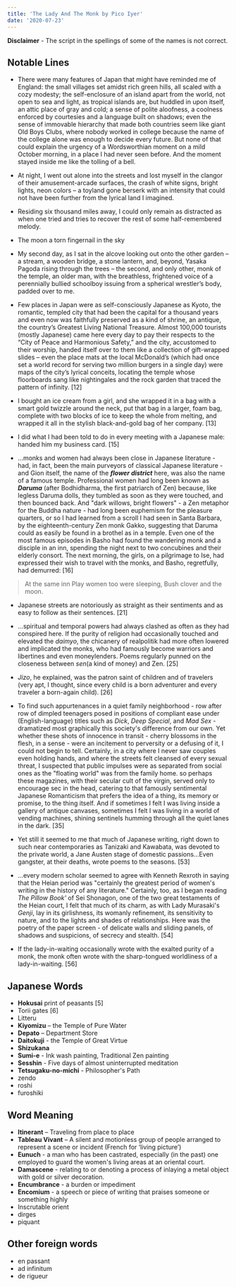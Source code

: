 ```yaml
---
title: 'The Lady And The Monk by Pico Iyer'
date: '2020-07-23'
---
```



**Disclaimer** - The script in the spellings of some of the names is not correct.

## Notable Lines

- There were many features of Japan that might have reminded me of England: the small villages set amidst rich green hills, all scaled with a cozy modesty; the self-enclosure of an island apart from the world, not open to sea and light, as tropical islands are, but huddled in upon itself, an attic place of gray and cold; a sense of polite aloofness, a coolness enforced by courtesies and a language built on shadows; even the sense of immovable hierarchy that made both countries seem like giant Old Boys Clubs, where nobody worked in college because the name of the college alone was enough to decide every future. But none of that could explain the urgency of a Wordsworthian moment on a mild October morning, in a place I had never seen before. And the moment stayed inside me like the tolling of a bell.

- At night, I went out alone into the streets and lost myself in the clangor of their amusement-arcade surfaces, the crash of white signs, bright lights, neon colors – a toyland gone berserk with an intensity that could not have been further from the lyrical land I imagined.

- Residing six thousand miles away, I could only remain as distracted as when one tried and tries to recover the rest of some half-remembered melody.

- The moon a torn fingernail in the sky

- My second day, as I sat in the alcove looking out onto the other garden – a stream, a wooden bridge, a stone lantern, and, beyond, Yasaka Pagoda rising through the trees – the second, and only other, monk of the temple, an older man, with the breathless, frightened voice of a perennially bullied schoolboy issuing from a spherical wrestler’s body, padded over to me. 

- Few places in Japan were as self-consciously Japanese as Kyoto, the romantic, templed city that had been the capital for a thousand years and even now was faithfully preserved as a kind of shrine, an antique, the country’s Greatest Living National Treasure. Almost 100,000 tourists (mostly Japanese) came here every day to pay their respects to the “City of Peace and Harmonious Safety,” and the city, accustomed to their worship, handed itself over to them like a collection of gift-wrapped slides – even the place mats at the local McDonald’s (which had once set a world record for serving two million burgers in a single day) were maps of the city’s lyrical conceits, locating the temple whose floorboards sang like nightingales and the rock garden that traced the pattern of infinity. [12]

- I bought an ice cream from a girl, and she wrapped it in a bag with a smart gold twizzle around the neck, put that bag in a larger, foam bag, complete with two blocks of ice to keep the whole from melting, and wrapped it all in the stylish black-and-gold bag of her company. [13] 

- I did what I had been told to do in every meeting with a Japanese male: handed him my business card. [15]

- ...monks and women had always been close in Japanese literature - had, in fact, been the main purveyors of classical Japanese literature - and Gion itself, the name of the **_flower district_** here, was also the name of a famous temple. Professional women had long been known as **_Daruma_** (after Bodhidharma, the first patriarch of Zen) because, like legless Daruma dolls, they tumbled as soon as they were touched, and then bounced back. And "dark willows, bright flowers" - a Zen metaphor for the Buddha nature - had long been euphemism for the pleasure quarters, or so I had learned from a scroll I had seen in Santa Barbara, by the eighteenth-century Zen monk Gakko, suggesting that Daruma could as easily be found in a brothel as in a temple. Even one of the most famous episodes in Basho had found the wandering monk and a disciple in an inn, spending the night next to two concubines and their elderly consort. The next morning, the girls, on a pilgrimage to Ise, had expressed their wish to travel with the monks, and Basho, regretfully, had demurred: [16]
> At the same inn
Play women too were sleeping,
Bush clover and the moon.

- Japanese streets are notoriously as straight as their sentiments and as easy to follow as their sentences. [21]

- ...spiritual and temporal powers had always clashed as often as they had conspired here. If the purity of religion had occasionally touched and elevated the _daimyo_, the chicanery of realpolitik had more often lowered and implicated the monks, who had famously become warriors and libertines and even moneylenders. Poems regularly punned on the closeness between _sen_(a kind of money) and Zen. [25]

- _Jizo_, he explained, was the patron saint of children and of travelers (very apt, I thought, since every child is a born adventurer and every traveler a born-again child). [26]

-  To find such appurtenances in a quiet family neighborhood - row after row of dimpled teenagers posed in  positions of compliant ease under (English-language) titles such as _Dick_, _Deep Special_, and _Mad Sex_ - dramatized most graphically this society's difference from our own. Yet whether these shots of innocence in transit - cherry blossoms in the flesh, in a sense - were an incitement to perversity or a defusing of it, I could not begin to tell. Certainly, in a city where I never saw couples even holding hands, and where the streets felt cleansed of every sexual threat, I suspected that public impulses were as separated from social ones as the "floating world" was from the family home. so perhaps these magazines, with their secular cult of the virgin, served only to encourage sec in the head, catering to that famously sentimental Japanese Romanticism that prefers the idea of a thing, its memory or promise, to the thing itself. And if sometimes I felt I was living inside a gallery of antique canvases, sometimes I felt I was living in a world of vending machines, shining sentinels humming through all the quiet lanes in the dark. [35]

- Yet still it seemed to me that much of Japanese writing, right down to such near contemporaries as Tanizaki and Kawabata, was devoted to the private world, a Jane Austen stage of domestic passions...Even gangster, at their deaths, wrote poems to the seasons. [53]

- ...every modern scholar seemed to agree with Kenneth Rexroth in saying that the Heian period was "certainly the greatest period of women's writing in the history of any literature." 
Certainly, too, as I began reading _The Pillow Book'_ of Sei Shonagon, one of the two great testaments of the Heian court, I felt that much of its charm, as with Lady Murasaki's _Genji_, lay in its girlishness, its womanly refinement, its sensitivity to nature, and to the lights and shades of relationships. Here was the poetry of the paper screen - of delicate walls and sliding panels, of shadows and suspicions, of secrecy and stealth. [54]

- If the lady-in-waiting occasionally wrote with the exalted purity of a monk, the monk often wrote with the sharp-tongued worldliness of a lady-in-waiting. [56]







## Japanese Words

- **Hokusai** print of peasants [5]
- Torii gates [6]
- Litteru
- **Kiyomizu** – the Temple of Pure Water
- **Depato** – Department Store
- **Daitokuji** - the Temple of Great Virtue
- **Shizukana**
- **Sumi-e** - Ink wash painting, Traditional Zen painting
- **Sesshin** - Five days of almost uninterrupted meditation
- **Tetsugaku-no-michi** - Philosopher's Path
- zendo
- roshi
- furoshiki



## Word Meaning
- **Itinerant** – Traveling from place to place
- **Tableau Vivant** – A silent and motionless group of people arranged to represent a scene or incident (French for ‘living picture’)
- **Eunuch** - a man who has been castrated, especially (in the past) one employed to guard the women's living areas at an oriental court.
- **Damascene** - relating to or denoting a process of inlaying a metal object with gold or silver decoration.
- **Encumbrance** - a burden or impediment
- **Encomium** - a speech or piece of writing that praises someone or something highly
- Inscrutable orient
- dirges
- piquant


## Other foreign words
- en passant
- ad infinitum
- de rigueur 
